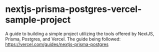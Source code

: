 # nextjs-prisma-postgres-vercel-sample-project

A guide to building a simple project utilizing the tools offered by NextJS, Prisma, Postgres, and Vercel.
The guide being followed: https://vercel.com/guides/nextjs-prisma-postgres
